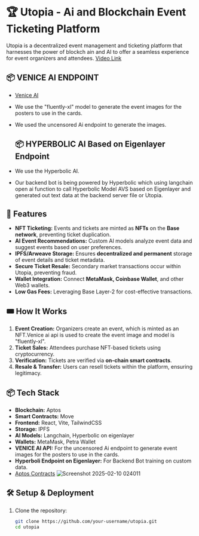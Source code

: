 # 🏆 Utopia - Ai and Blockchain Event Ticketing Platform

Utopia is a decentralized event management and ticketing platform that harnesses the power of blockch
ain and AI to offer a seamless experience for event organizers and attendees. 
[Video Link](https://youtu.be/U33PISp47U0)

## 📦 VENICE AI ENDPOINT
- [Venice AI](https://venice.ai/api/docs/introduction)
- We use the "fluently-xl" model to generate the event images for the posters to use in the cards.
- We used the uncensored Ai endpoint to generate the images.

  ## 📦 HYPERBOLIC AI Based on Eigenlayer Endpoint
- We use the Hyperbolic AI.
- Our backend bot is being powered by Hyperbolic which using langchain open ai function to call Hyperbolic Model AVS based on Eigenlayer and generated out text data at the backend server file or Utopia.

## 🚀 Features
- **NFT Ticketing:** Events and tickets are minted as **NFTs** on the **Base network**, preventing ticket duplication.
- **AI Event Recommendations:** Custom AI models analyze event data and suggest events based on user preferences.
- **IPFS/Arweave Storage:** Ensures **decentralized and permanent** storage of event details and ticket metadata.
- **Secure Ticket Resale:** Secondary market transactions occur within Utopia, preventing fraud.
- **Wallet Integration:** Connect **MetaMask, Coinbase Wallet**, and other Web3 wallets.
- **Low Gas Fees:** Leveraging Base Layer-2 for cost-effective transactions.

## 🎟️ How It Works
1. **Event Creation:** Organizers create an event, which is minted as an NFT.Venice ai api is used to create the event image and model is "fluently-xl".
2. **Ticket Sales:** Attendees purchase NFT-based tickets using cryptocurrency.
3. **Verification:** Tickets are verified via **on-chain smart contracts**.
4. **Resale & Transfer:** Users can resell tickets within the platform, ensuring legitimacy.

## 📦 Tech Stack
- **Blockchain:** Aptos
- **Smart Contracts:** Move
- **Frontend:** React, Vite, TailwindCSS
- **Storage:** IPFS
- **AI Models:** Langchain, Hyperbolic on eigenlayer
- **Wallets:** MetaMask, Petra Wallet
- **VENICE AI API:** For the uncensored Ai endpoint to generate event images for the posters to use in the cards.
- **Hyperboli Endpoint on Eigenlayer:** For Backend Bot training on custom data.
- [Aptos Contracts](https://explorer.aptoslabs.com/account/0x903a8c9e37c744674108ea208c81e60ff09d78c612ffa9df78396e99634f8204/modules/run/AptosEvent5/create_event?network=testnet)
![Screenshot 2025-02-10 024011](https://github.com/user-attachments/assets/487a6a3b-1e9f-42af-b520-dade043b3f3c)


## 🛠️ Setup & Deployment
1. Clone the repository:
   ```sh
   git clone https://github.com/your-username/utopia.git
   cd utopia
